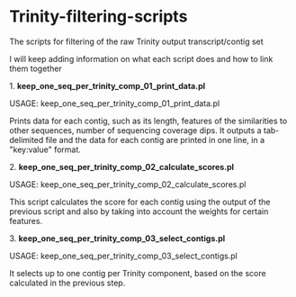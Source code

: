 Trinity-filtering-scripts
=========================

The scripts for filtering of the raw Trinity output transcript/contig set

I will keep adding information on what each script does and how to link them together

1\. <b>keep_one_seq_per_trinity_comp_01_print_data.pl</b>

USAGE: keep_one_seq_per_trinity_comp_01_print_data.pl <file containing paths to input files>

Prints data for each contig, such as its length, features of the similarities to other sequences, number of sequencing coverage dips. It outputs a tab-delimited file and the data for each contig are printed in one line, in a "key:value" format.

2\. <b>keep_one_seq_per_trinity_comp_02_calculate_scores.pl</b>

USAGE: keep_one_seq_per_trinity_comp_02_calculate_scores.pl <Raw data for each contig> <file containing the weights>

This script calculates the score for each contig using the output of the previous script and also by taking into account the weights for certain features.

3\. <b>keep_one_seq_per_trinity_comp_03_select_contigs.pl</b>

USAGE: keep_one_seq_per_trinity_comp_03_select_contigs.pl <List of contigs with their scores> <score cutoff>

It selects up to one contig per Trinity component, based on the score calculated in the previous step.
